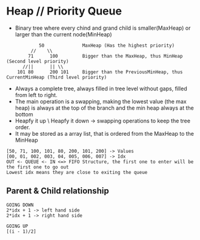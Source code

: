 # Heap // Priority Queue

- Binary tree where every chind and grand child is smaller(MaxHeap) or larger than the current node(MinHeap)
```
            50              MaxHeap (Has the highest priority)
         //    \\            
        71      100         Bigger than the MaxHeap, thus MinHeap (Second level priority)
      //||      || \\
    101 80      200 101     Bigger than the PreviousMinHeap, thus CurrentMinHeap (Third level priority)
```
- Always a complete tree, always filled in tree level without gaps, filled from left to right.
- The main operation is a swapping, making the lowest value (the max heap) is always at the top of the branch and the min heap always at the bottom
- Heapfy it up \\ Heapfy it down -> swapping operations to keep the tree order.
- It may be stored as a array list, that is ordered from the MaxHeap to the MinHeap
```
[50, 71, 100, 101, 80, 200, 101, 200] -> Values
[00, 01, 002, 003, 04, 005, 006, 007] -> Idx
OUT <- QUEUE <- IN <=> FIFO Structure, the first one to enter will be the first one to go out
Lowest idx means they are close to exiting the queue
```
## Parent & Child relationship
```
GOING DOWN
2*idx + 1 -> left hand side
2*idx + 1 -> right hand side

GOING UP
[(i - 1)/2]
```
